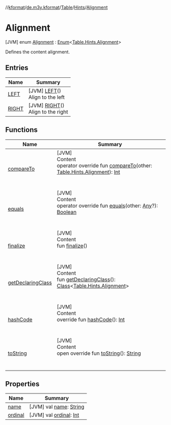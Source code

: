 //[kformat](../../../../index.md)/[de.m3y.kformat](../../../index.md)/[Table](../../index.md)/[Hints](../index.md)/[Alignment](index.md)



# Alignment  
 [JVM] enum [Alignment](index.md) : [Enum](https://kotlinlang.org/api/latest/jvm/stdlib/kotlin/-enum/index.html)<[Table.Hints.Alignment](index.md)> 

Defines the content alignment.

   


## Entries  
  
|  Name|  Summary| 
|---|---|
| <a name="de.m3y.kformat/Table.Hints.Alignment.LEFT///PointingToDeclaration/"></a>[LEFT](-l-e-f-t/index.md)| <a name="de.m3y.kformat/Table.Hints.Alignment.LEFT///PointingToDeclaration/"></a> [JVM] [LEFT](-l-e-f-t/index.md)()  <br>Align to the left   <br>
| <a name="de.m3y.kformat/Table.Hints.Alignment.RIGHT///PointingToDeclaration/"></a>[RIGHT](-r-i-g-h-t/index.md)| <a name="de.m3y.kformat/Table.Hints.Alignment.RIGHT///PointingToDeclaration/"></a> [JVM] [RIGHT](-r-i-g-h-t/index.md)()  <br>Align to the right   <br>


## Functions  
  
|  Name|  Summary| 
|---|---|
| <a name="kotlin/Enum/compareTo/#de.m3y.kformat.Table.Hints.Alignment/PointingToDeclaration/"></a>[compareTo](-r-i-g-h-t/index.md#%5Bkotlin%2FEnum%2FcompareTo%2F%23de.m3y.kformat.Table.Hints.Alignment%2FPointingToDeclaration%2F%5D%2FFunctions%2F-754127688)| <a name="kotlin/Enum/compareTo/#de.m3y.kformat.Table.Hints.Alignment/PointingToDeclaration/"></a>[JVM]  <br>Content  <br>operator override fun [compareTo](-r-i-g-h-t/index.md#%5Bkotlin%2FEnum%2FcompareTo%2F%23de.m3y.kformat.Table.Hints.Alignment%2FPointingToDeclaration%2F%5D%2FFunctions%2F-754127688)(other: [Table.Hints.Alignment](index.md)): [Int](https://kotlinlang.org/api/latest/jvm/stdlib/kotlin/-int/index.html)  <br><br><br>
| <a name="kotlin/Enum/equals/#kotlin.Any?/PointingToDeclaration/"></a>[equals](../-key/-prefix/index.md#%5Bkotlin%2FEnum%2Fequals%2F%23kotlin.Any%3F%2FPointingToDeclaration%2F%5D%2FFunctions%2F-754127688)| <a name="kotlin/Enum/equals/#kotlin.Any?/PointingToDeclaration/"></a>[JVM]  <br>Content  <br>operator override fun [equals](../-key/-prefix/index.md#%5Bkotlin%2FEnum%2Fequals%2F%23kotlin.Any%3F%2FPointingToDeclaration%2F%5D%2FFunctions%2F-754127688)(other: [Any](https://kotlinlang.org/api/latest/jvm/stdlib/kotlin/-any/index.html)?): [Boolean](https://kotlinlang.org/api/latest/jvm/stdlib/kotlin/-boolean/index.html)  <br><br><br>
| <a name="kotlin/Enum/finalize/#/PointingToDeclaration/"></a>[finalize](../-key/-prefix/index.md#%5Bkotlin%2FEnum%2Ffinalize%2F%23%2FPointingToDeclaration%2F%5D%2FFunctions%2F-754127688)| <a name="kotlin/Enum/finalize/#/PointingToDeclaration/"></a>[JVM]  <br>Content  <br>fun [finalize](../-key/-prefix/index.md#%5Bkotlin%2FEnum%2Ffinalize%2F%23%2FPointingToDeclaration%2F%5D%2FFunctions%2F-754127688)()  <br><br><br>
| <a name="kotlin/Enum/getDeclaringClass/#/PointingToDeclaration/"></a>[getDeclaringClass](../-key/-prefix/index.md#%5Bkotlin%2FEnum%2FgetDeclaringClass%2F%23%2FPointingToDeclaration%2F%5D%2FFunctions%2F-754127688)| <a name="kotlin/Enum/getDeclaringClass/#/PointingToDeclaration/"></a>[JVM]  <br>Content  <br>fun [getDeclaringClass](../-key/-prefix/index.md#%5Bkotlin%2FEnum%2FgetDeclaringClass%2F%23%2FPointingToDeclaration%2F%5D%2FFunctions%2F-754127688)(): [Class](https://docs.oracle.com/javase/8/docs/api/java/lang/Class.html)<[Table.Hints.Alignment](index.md)>  <br><br><br>
| <a name="kotlin/Enum/hashCode/#/PointingToDeclaration/"></a>[hashCode](../-key/-prefix/index.md#%5Bkotlin%2FEnum%2FhashCode%2F%23%2FPointingToDeclaration%2F%5D%2FFunctions%2F-754127688)| <a name="kotlin/Enum/hashCode/#/PointingToDeclaration/"></a>[JVM]  <br>Content  <br>override fun [hashCode](../-key/-prefix/index.md#%5Bkotlin%2FEnum%2FhashCode%2F%23%2FPointingToDeclaration%2F%5D%2FFunctions%2F-754127688)(): [Int](https://kotlinlang.org/api/latest/jvm/stdlib/kotlin/-int/index.html)  <br><br><br>
| <a name="kotlin/Enum/toString/#/PointingToDeclaration/"></a>[toString](../-key/-prefix/index.md#%5Bkotlin%2FEnum%2FtoString%2F%23%2FPointingToDeclaration%2F%5D%2FFunctions%2F-754127688)| <a name="kotlin/Enum/toString/#/PointingToDeclaration/"></a>[JVM]  <br>Content  <br>open override fun [toString](../-key/-prefix/index.md#%5Bkotlin%2FEnum%2FtoString%2F%23%2FPointingToDeclaration%2F%5D%2FFunctions%2F-754127688)(): [String](https://kotlinlang.org/api/latest/jvm/stdlib/kotlin/-string/index.html)  <br><br><br>


## Properties  
  
|  Name|  Summary| 
|---|---|
| <a name="de.m3y.kformat/Table.Hints.Alignment/name/#/PointingToDeclaration/"></a>[name](name.md)| <a name="de.m3y.kformat/Table.Hints.Alignment/name/#/PointingToDeclaration/"></a> [JVM] val [name](name.md): [String](https://kotlinlang.org/api/latest/jvm/stdlib/kotlin/-string/index.html)   <br>
| <a name="de.m3y.kformat/Table.Hints.Alignment/ordinal/#/PointingToDeclaration/"></a>[ordinal](ordinal.md)| <a name="de.m3y.kformat/Table.Hints.Alignment/ordinal/#/PointingToDeclaration/"></a> [JVM] val [ordinal](ordinal.md): [Int](https://kotlinlang.org/api/latest/jvm/stdlib/kotlin/-int/index.html)   <br>

